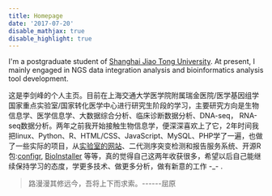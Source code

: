 ```yaml
---
title: Homepage
date: '2017-07-20'
disable_mathjax: true
disable_highlight: true
---
```


I'm a postgraduate student of [Shanghai Jiao Tong University](http://www.sjtu.edu.cn/).
At present, I mainly engaged in NGS data integration analysis and bioinformatics analysis tool development.


这是李剑峰的个人主页。目前在上海交通大学医学院附属瑞金医院/医学基因组学国家重点实验室/国家转化医学中心进行研究生阶段的学习，主要研究方向是生物信息学、医学信息学、大数据综合分析、临床诊断数据分析、DNA-seq， RNA-seq数据分析。两年之前我开始接触生物信息学，便深深喜欢上了它，2年时间我把linux、Python、R、HTML/CSS、JavaScript、MySQL、PHP学了一遍，也做了一些实际的项目，从[实验室的网站](http://bioinfo.rjh.com.cn/labs/jhuang/)、二代测序突变检测和报告服务系统、开源R包:[configr](https://github.com/Miachol/configr), [BioInstaller](https://github.com/JhuangLab/BioInstaller) 等等，真的觉得自己这两年收获很多，希望以后自己能继续保持学习的态度，学更多技术、做更多分析，做有新意的工作 -_- .

> 路漫漫其修远今，吾将上下而求索。------屈原
